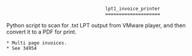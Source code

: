                                         lpt1_invoice_printer
                                        ====================

Python script to scan for .txt LPT output from VMware player, and then convert it to a PDF for print.

    * Multi page invoices.
    * See 34954